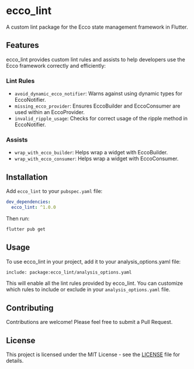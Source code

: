 # ecco_lint

A custom lint package for the Ecco state management framework in Flutter.

## Features

ecco_lint provides custom lint rules and assists to help developers use the Ecco framework correctly and efficiently:

### Lint Rules

- `avoid_dynamic_ecco_notifier`: Warns against using dynamic types for EccoNotifier.
- `missing_ecco_provider`: Ensures EccoBuilder and EccoConsumer are used within an EccoProvider.
- `invalid_ripple_usage`: Checks for correct usage of the ripple method in EccoNotifier.

### Assists

- `wrap_with_ecco_builder`: Helps wrap a widget with EccoBuilder.
- `wrap_with_ecco_consumer`: Helps wrap a widget with EccoConsumer.

## Installation

Add `ecco_lint` to your `pubspec.yaml` file:

```yaml
dev_dependencies:
  ecco_lint: ^1.0.0
```

Then run:

```bash
flutter pub get
```

## Usage

To use ecco_lint in your project, add it to your analysis_options.yaml file:

```bash
include: package:ecco_lint/analysis_options.yaml
```

This will enable all the lint rules provided by ecco_lint. You can customize which rules to include or exclude in your `analysis_options.yaml` file.

## Contributing
Contributions are welcome! Please feel free to submit a Pull Request.

## License
This project is licensed under the MIT License - see the [LICENSE](LICENSE) file for details.